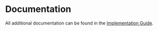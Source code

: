 # Documentation

All additional documentation can be found in the [Implementation Guide](https://simplifier.net/guide/koppeltaal?version=current).
